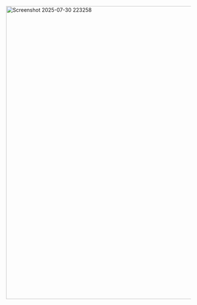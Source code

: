 <img width="1377" height="798" alt="Screenshot 2025-07-30 223258" src="https://github.com/user-attachments/assets/33a52f97-ab05-490a-9803-e2c947ea61a0" />
